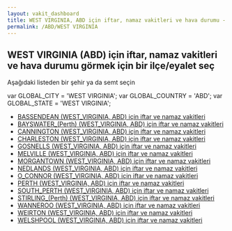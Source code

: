 ```yaml
---
layout: vakit_dashboard
title: WEST VIRGINIA, ABD için iftar, namaz vakitleri ve hava durumu - ilçe/eyalet seç
permalink: /ABD/WEST VIRGINIA
---
```


## WEST VIRGINIA (ABD) için iftar, namaz vakitleri ve hava durumu  görmek için bir ilçe/eyalet seç

Aşağıdaki listeden bir şehir ya da semt seçin



  var GLOBAL_CITY = 'WEST VIRGINIA';
  var GLOBAL_COUNTRY = 'ABD';
  var GLOBAL_STATE = 'WEST VIRGINIA';
* [BASSENDEAN (WEST_VIRGINIA, ABD) için iftar ve namaz vakitleri](/ABD/WEST_VIRGINIA/BASSENDEAN)
* [BAYSWATER_(Perth) (WEST_VIRGINIA, ABD) için iftar ve namaz vakitleri](/ABD/WEST_VIRGINIA/BAYSWATER_(Perth))
* [CANNINGTON (WEST_VIRGINIA, ABD) için iftar ve namaz vakitleri](/ABD/WEST_VIRGINIA/CANNINGTON)
* [CHARLESTON (WEST_VIRGINIA, ABD) için iftar ve namaz vakitleri](/ABD/WEST_VIRGINIA/CHARLESTON)
* [GOSNELLS (WEST_VIRGINIA, ABD) için iftar ve namaz vakitleri](/ABD/WEST_VIRGINIA/GOSNELLS)
* [MELVILLE (WEST_VIRGINIA, ABD) için iftar ve namaz vakitleri](/ABD/WEST_VIRGINIA/MELVILLE)
* [MORGANTOWN (WEST_VIRGINIA, ABD) için iftar ve namaz vakitleri](/ABD/WEST_VIRGINIA/MORGANTOWN)
* [NEDLANDS (WEST_VIRGINIA, ABD) için iftar ve namaz vakitleri](/ABD/WEST_VIRGINIA/NEDLANDS)
* [O_CONNOR (WEST_VIRGINIA, ABD) için iftar ve namaz vakitleri](/ABD/WEST_VIRGINIA/O_CONNOR)
* [PERTH (WEST_VIRGINIA, ABD) için iftar ve namaz vakitleri](/ABD/WEST_VIRGINIA/PERTH)
* [SOUTH_PERTH (WEST_VIRGINIA, ABD) için iftar ve namaz vakitleri](/ABD/WEST_VIRGINIA/SOUTH_PERTH)
* [STIRLING_(Perth) (WEST_VIRGINIA, ABD) için iftar ve namaz vakitleri](/ABD/WEST_VIRGINIA/STIRLING_(Perth))
* [WANNEROO (WEST_VIRGINIA, ABD) için iftar ve namaz vakitleri](/ABD/WEST_VIRGINIA/WANNEROO)
* [WEIRTON (WEST_VIRGINIA, ABD) için iftar ve namaz vakitleri](/ABD/WEST_VIRGINIA/WEIRTON)
* [WELSHPOOL (WEST_VIRGINIA, ABD) için iftar ve namaz vakitleri](/ABD/WEST_VIRGINIA/WELSHPOOL)
</script>
<script type="text/javascript">
